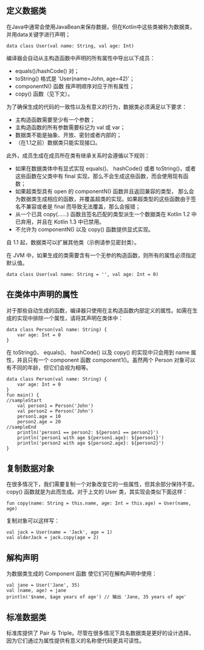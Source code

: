 ## 定义数据类
在Java中通常会使用JavaBean来保存数据，但在Kotlin中这些类被称为数据类，并用data关键字进行声明；
```
data class User(val name: String, val age: Int)
```
编译器会自动从主构造函数中声明的所有属性中导出以下成员：
- equals()/hashCode() 对；
- toString() 格式是 'User(name=John, age=42)'；
- componentN() 函数 按声明顺序对应于所有属性；
- copy() 函数（见下文）。

为了确保生成的代码的一致性以及有意义的行为，数据类必须满足以下要求：
- 主构造函数需要至少有一个参数；
- 主构造函数的所有参数需要标记为 val 或 var；
- 数据类不能是抽象、开放、密封或者内部的；
- （在1.1之前）数据类只能实现接口。

此外，成员生成在成员所在类有继承关系时会遵循以下规则：
- 如果在数据类体中有显式实现 equals()、 hashCode() 或者 toString()，或者这些函数在父类中有 final 实现，那么不会生成这些函数，而会使用现有函数；
- 如果超类型具有 open 的 componentN() 函数并且返回兼容的类型， 那么会为数据类生成相应的函数，并覆盖超类的实现。如果超类型的这些函数由于签名不兼容或者是 final 而导致无法覆盖，那么会报错；
- 从一个已具 copy(……) 函数且签名匹配的类型派生一个数据类在 Kotlin 1.2 中已弃用，并且在 Kotlin 1.3 中已禁用。
- 不允许为 componentN() 以及 copy() 函数提供显式实现。

自 1.1 起，数据类可以扩展其他类（示例请参见密封类）。

在 JVM 中，如果生成的类需要含有一个无参的构造函数，则所有的属性必须指定默认值。
```
data class User(val name: String = '', val age: Int = 0)
```

## 在类体中声明的属性
对于那些自动生成的函数，编译器只使用在主构造函数内部定义的属性。如需在生成的实现中排除一个属性，请将其声明在类体中：
```
data class Person(val name: String) {
    var age: Int = 0
}
```
在 toString()、 equals()、 hashCode() 以及 copy() 的实现中只会用到 name 属性，并且只有一个 component 函数 component1()。虽然两个 Person 对象可以有不同的年龄，但它们会视为相等。
```
data class Person(val name: String) {
    var age: Int = 0
}
fun main() {
//sampleStart
    val person1 = Person('John')
    val person2 = Person('John')
    person1.age = 10
    person2.age = 20
//sampleEnd
    println('person1 == person2: ${person1 == person2}')
    println('person1 with age ${person1.age}: ${person1}')
    println('person2 with age ${person2.age}: ${person2}')
}
```

## 复制数据对象
在很多情况下，我们需要复制一个对象改变它的一些属性，但其余部分保持不变。 copy() 函数就是为此而生成。对于上文的 User 类，其实现会类似下面这样：
```
fun copy(name: String = this.name, age: Int = this.age) = User(name, age)
```
复制对象可以这样写：
```
val jack = User(name = 'Jack', age = 1)
val olderJack = jack.copy(age = 2)
```

## 解构声明
为数据类生成的 Component 函数 使它们可在解构声明中使用：
```
val jane = User('Jane', 35)
val (name, age) = jane
println('$name, $age years of age') // 输出 'Jane, 35 years of age'
```

## 标准数据类
标准库提供了 Pair 与 Triple。尽管在很多情况下具名数据类是更好的设计选择， 因为它们通过为属性提供有意义的名称使代码更具可读性。
